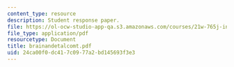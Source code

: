 ```yaml
---
content_type: resource
description: Student response paper.
file: https://ol-ocw-studio-app-qa.s3.amazonaws.com/courses/21w-765j-interactive-and-non-linear-narrative-theory-and-practice-spring-2004/24ca00f0dc417c0977a2bd145693f3e3_brainandetalcomt.pdf
file_type: application/pdf
resourcetype: Document
title: brainandetalcomt.pdf
uid: 24ca00f0-dc41-7c09-77a2-bd145693f3e3
---
```

